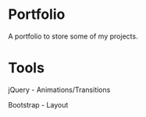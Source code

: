 # Portfolio
A portfolio to store some of my projects.

# Tools
jQuery - Animations/Transitions

Bootstrap - Layout
